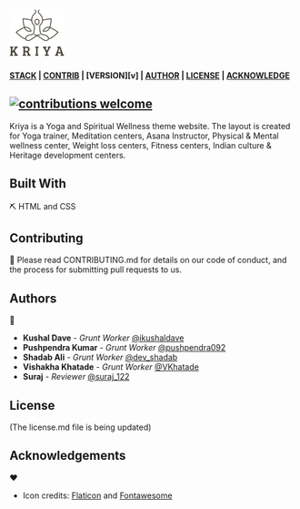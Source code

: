 
# ![](assets/images/logo-dark.png "Kriya icon") 

**[STACK][s] | [CONTRIB][c] | [VERSION][v] | [AUTHOR][a] | [LICENSE][l] | [ACKNOWLEDGE][ack]**

## [![contributions welcome](https://img.shields.io/badge/contributions-welcome-brightgreen.svg?style=flat)](https://github.com/dwyl/esta/issues)

Kriya is a Yoga and Spiritual Wellness theme website. The layout is created for Yoga trainer, Meditation centers, Asana Instructor, Physical & Mental wellness center, Weight loss centers, Fitness centers, Indian culture & Heritage development centers.



## Built With

[s]: #built-with "S/w stack"

⛏️ HTML and CSS

## Contributing

[c]: #Contributing "Guidelines for contribution"

🎅
Please read CONTRIBUTING.md for details on our code of conduct, and the process for submitting pull requests to us.


## Authors

[a]: #Authors "All the authors"

🦹

- **Kushal Dave** - _Grunt Worker_ [@ikushaldave](https://twitter.com/ikushaldave)
- **Pushpendra Kumar** - _Grunt Worker_ [@pushpendra092
](https://twitter.com/Pushpen51798083)
- **Shadab Ali** - _Grunt Worker_ [@dev_shadab](https://twitter.com/dev_shadab)
- **Vishakha Khatade** - _Grunt Worker_ [@VKhatade](https://twitter.com/VKhatade)
- **Suraj** - _Reviewer_ [@suraj_122](https://twitter.com/@suraj_122)

## License

[l]: #license "License type"

(The license.md file is being updated)

## Acknowledgements

[ack]: #acknowledgements "Inspirations, and code gifts"

❤️

- Icon credits: [Flaticon](https://www.flaticon.com/) and [Fontawesome](https://fontawesome.com/)